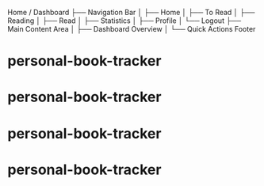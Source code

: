 Home / Dashboard
├── Navigation Bar
│   ├── Home
│   ├── To Read
│   ├── Reading
│   ├── Read
│   ├── Statistics
│   ├── Profile
│   └── Logout
├── Main Content Area
│   ├── Dashboard Overview
│   └── Quick Actions
Footer
# personal-book-tracker
# personal-book-tracker
# personal-book-tracker
# personal-book-tracker
